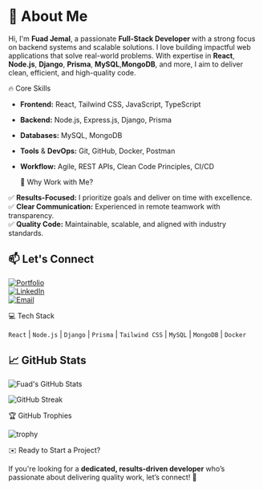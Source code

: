 # 👋 About Me  

Hi, I'm **Fuad Jemal**, a passionate **Full-Stack Developer** with a strong focus on backend systems and scalable solutions. I love building impactful web applications that solve real-world problems. With expertise in **React**, **Node.js**, **Django**, **Prisma**, **MySQL**,**MongoDB**, and more, I aim to deliver clean, efficient, and high-quality code.  
  

 🔥 Core Skills  

- **Frontend:** React, Tailwind CSS, JavaScript, TypeScript  
- **Backend:** Node.js, Express.js, Django, Prisma  
- **Databases:** MySQL, MongoDB  
- **Tools** & **DevOps:** Git, GitHub, Docker, Postman  
- **Workflow:** Agile, REST APIs, Clean Code Principles, CI/CD  




  🌟 Why Work with Me?  

✅ **Results-Focused:** I prioritize goals and deliver on time with excellence.  
✅ **Clear Communication:** Experienced in remote teamwork with transparency.  
✅ **Quality Code:** Maintainable, scalable, and aligned with industry standards.  


## 📫 Let's Connect  

[![Portfolio](https://img.shields.io/badge/🌐%20Portfolio-%2300C7B7.svg?&style=for-the-badge)](https://officaltechreach.vercel.app/)  
[![LinkedIn](https://img.shields.io/badge/LinkedIn-%230077B5.svg?&logo=linkedin&logoColor=white&style=for-the-badge)](https://www.linkedin.com/in/fuad-jemal-757601302/)  
[![Email](https://img.shields.io/badge/Email-fuad.jemal.mail@gmail.com-red?style=for-the-badge&logo=gmail&logoColor=white)](mailto:fuad.jemal.mail@gmail.com)  





💻 Tech Stack  

`React` | `Node.js` | `Django` | `Prisma` | `Tailwind CSS` | `MySQL` | `MongoDB` | `Docker`  





## 📈 GitHub Stats  

![Fuad's GitHub Stats](https://github-readme-stats.vercel.app/api?username=FuadJemal86&show_icons=true&theme=tokyonight)  

![GitHub Streak](https://github-readme-streak-stats.herokuapp.com/?user=FuadJemal86&theme=tokyonight)  




🏆 GitHub Trophies  

![trophy](https://github-profile-trophy.vercel.app/?username=FuadJemal86&theme=onedark)  


✉️ Ready to Start a Project?  

If you're looking for a **dedicated, results-driven developer** who’s passionate about delivering quality work, let’s connect! 🚀  

